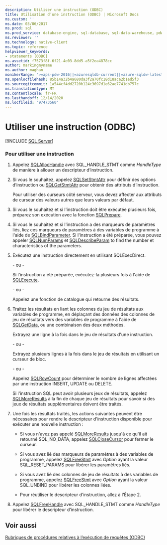 ```yaml
---
description: Utiliser une instruction (ODBC)
title: Utilisation d’une instruction (ODBC) | Microsoft Docs
ms.custom: ''
ms.date: 03/06/2017
ms.prod: sql
ms.prod_service: database-engine, sql-database, sql-data-warehouse, pdw
ms.reviewer: ''
ms.technology: native-client
ms.topic: reference
helpviewer_keywords:
- statements [ODBC]
ms.assetid: f7573f8f-6f21-4e03-8dd5-a5f2ea4878cc
author: markingmyname
ms.author: maghan
monikerRange: '>=aps-pdw-2016||=azuresqldb-current||=azure-sqldw-latest||>=sql-server-2016||>=sql-server-linux-2017||=azuresqldb-mi-current'
ms.openlocfilehash: 85b14a32b4a680da3f2a70fc18d18aca2b1ed5f3
ms.sourcegitcommit: 1a544cf4dd2720b124c3697d1e62ae7741db757c
ms.translationtype: MT
ms.contentlocale: fr-FR
ms.lasthandoff: 12/14/2020
ms.locfileid: "97473560"
---
```

# <a name="use-a-statement-odbc"></a>Utiliser une instruction (ODBC)
[!INCLUDE [SQL Server](../../../includes/applies-to-version/sql-asdb-asdbmi-asa-pdw.md)]

    
### <a name="to-use-a-statement"></a>Pour utiliser une instruction  
  
1.  Appelez [SQLAllocHandle](../../../odbc/reference/syntax/sqlallochandle-function.md) avec SQL_HANDLE_STMT comme *HandleType* de manière à allouer un descripteur d’instruction.  
  
2.  Si vous le souhaitez, appelez [SQLSetStmtAttr](../../../relational-databases/native-client-odbc-api/sqlsetstmtattr.md) pour définir des options d’instruction ou [SQLGetStmtAttr](../../../relational-databases/native-client-odbc-api/sqlgetstmtattr.md) pour obtenir des attributs d’instruction.  
  
     Pour utiliser des curseurs côté serveur, vous devez affecter aux attributs de curseur des valeurs autres que leurs valeurs par défaut.  
  
3.  Si vous le souhaitez et si l'instruction doit être exécutée plusieurs fois, préparez son exécution avec la fonction [SQLPrepare](../../../odbc/reference/syntax/sqlprepare-function.md).  
  
4.  Si vous le souhaitez et si l'instruction a des marqueurs de paramètres liés, liez ces marqueurs de paramètres à des variables de programme à l'aide de [SQLBindParameter](../../../relational-databases/native-client-odbc-api/sqlbindparameter.md). Si l'instruction a été préparée, vous pouvez appeler [SQLNumParams](../../../odbc/reference/syntax/sqlnumparams-function.md) et [SQLDescribeParam](../../../relational-databases/native-client-odbc-api/sqldescribeparam.md) to find the number et characteristics of the parameters.  
  
5.  Exécutez une instruction directement en utilisant SQLExecDirect.  
  
     \- ou -  
  
     Si l'instruction a été préparée, exécutez-la plusieurs fois à l'aide de [SQLExecute](../../../odbc/reference/syntax/sqlexecute-function.md).  
  
     \- ou -  
  
     Appelez une fonction de catalogue qui retourne des résultats.  
  
6.  Traitez les résultats en liant les colonnes du jeu de résultats aux variables de programme, en déplaçant des données des colonnes de jeu de résultats vers des variables de programme à l'aide de [SQLGetData](../../../relational-databases/native-client-odbc-api/sqlgetdata.md), ou une combinaison des deux méthodes.  
  
     Extrayez une ligne à la fois dans le jeu de résultats d'une instruction.  
  
     \- ou -  
  
     Extrayez plusieurs lignes à la fois dans le jeu de résultats en utilisant un curseur de bloc.  
  
     \- ou -  
  
     Appelez [SQLRowCount](../../../relational-databases/native-client-odbc-api/sqlrowcount.md) pour déterminer le nombre de lignes affectées par une instruction INSERT, UPDATE ou DELETE.  
  
     Si l'instruction SQL peut avoir plusieurs jeux de résultats, appelez [SQLMoreResults](../../../relational-databases/native-client-odbc-api/sqlmoreresults.md) à la fin de chaque jeu de résultats pour savoir si des jeux de résultats supplémentaires doivent être traités.  
  
7.  Une fois les résultats traités, les actions suivantes peuvent être nécessaires pour rendre le descripteur d'instruction disponible pour exécuter une nouvelle instruction :  
  
    -   Si vous n'avez pas appelé [SQLMoreResults](../../../relational-databases/native-client-odbc-api/sqlmoreresults.md) jusqu'à ce qu'il ait retourné SQL_NO_DATA, appelez [SQLCloseCursor](../../../relational-databases/native-client-odbc-api/sqlclosecursor.md) pour fermer le curseur.  
  
    -   Si vous avez lié des marqueurs de paramètres à des variables de programme, appelez [SQLFreeStmt](../../../relational-databases/native-client-odbc-api/sqlfreestmt.md) avec *Option* ayant la valeur SQL_RESET_PARAMS pour libérer les paramètres liés.  
  
    -   Si vous avez lié des colonnes de jeu de résultats à des variables de programme, appelez [SQLFreeStmt](../../../relational-databases/native-client-odbc-api/sqlfreestmt.md) avec *Option* ayant la valeur SQL_UNBIND pour libérer les colonnes liées.  
  
    -   Pour réutiliser le descripteur d'instruction, allez à l'Étape 2.  
  
8.  Appelez [SQLFreeHandle](../../../relational-databases/native-client-odbc-api/sqlfreehandle.md) avec SQL_HANDLE_STMT comme *HandleType* pour libérer le descripteur d’instruction.  
  
## <a name="see-also"></a>Voir aussi  
 [Rubriques de procédures relatives à l’exécution de requêtes &#40;ODBC&#41;](../../../relational-databases/native-client-odbc-how-to/execute-queries/executing-queries-how-to-topics-odbc.md)  
  
